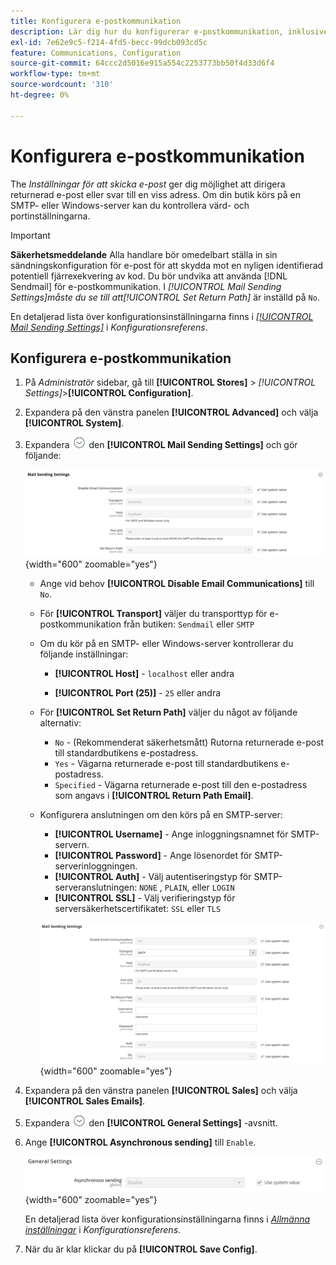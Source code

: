 ```yaml
---
title: Konfigurera e-postkommunikation
description: Lär dig hur du konfigurerar e-postkommunikation, inklusive dirigering av returnerad e-post eller svar till en viss e-postadress.
exl-id: 7e62e9c5-f214-4fd5-becc-99dcb093cd5c
feature: Communications, Configuration
source-git-commit: 64ccc2d5016e915a554c2253773bb50f4d33d6f4
workflow-type: tm+mt
source-wordcount: '310'
ht-degree: 0%

---
```


# Konfigurera e-postkommunikation

The _Inställningar för att skicka e-post_ ger dig möjlighet att dirigera returnerad e-post eller svar till en viss adress. Om din butik körs på en SMTP- eller Windows-server kan du kontrollera värd- och portinställningarna.

>[!IMPORTANT]
>
>**Säkerhetsmeddelande** Alla handlare bör omedelbart ställa in sin sändningskonfiguration för e-post för att skydda mot en nyligen identifierad potentiell fjärrexekvering av kod. Du bör undvika att använda [!DNL Sendmail] för e-postkommunikation. I _[!UICONTROL Mail Sending Settings]_måste du se till att_[!UICONTROL Set Return Path]_ är inställd på `No`.

En detaljerad lista över konfigurationsinställningarna finns i [_[!UICONTROL Mail Sending Settings]_](../configuration-reference/advanced/system.md) i _Konfigurationsreferens_.

## Konfigurera e-postkommunikation

1. På _Administratör_ sidebar, gå till **[!UICONTROL Stores]** > _[!UICONTROL Settings]_>**[!UICONTROL Configuration]**.

1. Expandera på den vänstra panelen **[!UICONTROL Advanced]** och välja **[!UICONTROL System]**.

1. Expandera ![Expansionsväljare](../assets/icon-display-expand.png) den **[!UICONTROL Mail Sending Settings]** och gör följande:

   ![Avancerad konfiguration - inställningar för e-postsändning](../configuration-reference/advanced/assets/system-mail-sending-settings.png){width="600" zoomable="yes"}

   - Ange vid behov **[!UICONTROL Disable Email Communications]** till `No`.

   - För **[!UICONTROL Transport]** väljer du transporttyp för e-postkommunikation från butiken: `Sendmail` eller `SMTP`

   - Om du kör på en SMTP- eller Windows-server kontrollerar du följande inställningar:

      - **[!UICONTROL Host]** - `localhost` eller andra

      - **[!UICONTROL Port (25)]** - `25` eller andra

   - För **[!UICONTROL Set Return Path]** väljer du något av följande alternativ:

      - `No` - (Rekommenderat säkerhetsmått) Rutorna returnerade e-post till standardbutikens e-postadress.
      - `Yes` - Vägarna returnerade e-post till standardbutikens e-postadress.
      - `Specified` - Vägarna returnerade e-post till den e-postadress som angavs i **[!UICONTROL Return Path Email]**.

   - Konfigurera anslutningen om den körs på en SMTP-server:

      - **[!UICONTROL Username]** - Ange inloggningsnamnet för SMTP-servern.
      - **[!UICONTROL Password]** - Ange lösenordet för SMTP-serverinloggningen.
      - **[!UICONTROL Auth]** - Välj autentiseringstyp för SMTP-serveranslutningen: `NONE` , `PLAIN`, eller `LOGIN`
      - **[!UICONTROL SSL]** - Välj verifieringstyp för serversäkerhetscertifikatet: `SSL` eller `TLS`

     ![Avancerad konfiguration - inställningar för e-postsändning](../configuration-reference/advanced/assets/system-mail-sending-settings-smtp.png){width="600" zoomable="yes"}

1. Expandera på den vänstra panelen **[!UICONTROL Sales]** och välja **[!UICONTROL Sales Emails]**.

1. Expandera ![Expansionsväljare](../assets/icon-display-expand.png) den **[!UICONTROL General Settings]** -avsnitt.

1. Ange **[!UICONTROL Asynchronous sending]** till `Enable`.

   ![Försäljningskonfiguration - allmänna inställningar för e-post](../configuration-reference/sales/assets/sales-emails-general-settings.png){width="600" zoomable="yes"}

   En detaljerad lista över konfigurationsinställningarna finns i [_Allmänna inställningar_](../configuration-reference/sales/sales-emails.md) i _Konfigurationsreferens_.

1. När du är klar klickar du på **[!UICONTROL Save Config]**.
